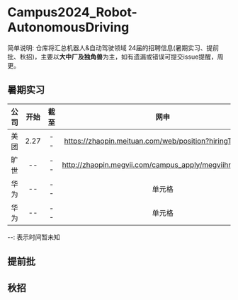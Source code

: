 # Campus2024_Robot-AutonomousDriving
简单说明: 仓库将汇总机器人&自动驾驶领域 24届的招聘信息(暑期实习、提前批、秋招)，主要以**大中厂及独角兽**为主，如有遗漏或错误可提交issue提醒，周更。

## 暑期实习

| 公司 | 开始 | 截至 | 网申 | 
| :----: | :----: | :----: | :----: |  
| 美团 | 2.27 | -- | https://zhaopin.meituan.com/web/position?hiringType=2_2 |  
| 旷世 | -- | -- | http://zhaopin.megvii.com/campus_apply/megviihr/38642#/ |  
| 华为 | -- | -- | 单元格 |  
| 华为 | -- | -- | 单元格 |  

--: 表示时间暂未知 


## 提前批




## 秋招

